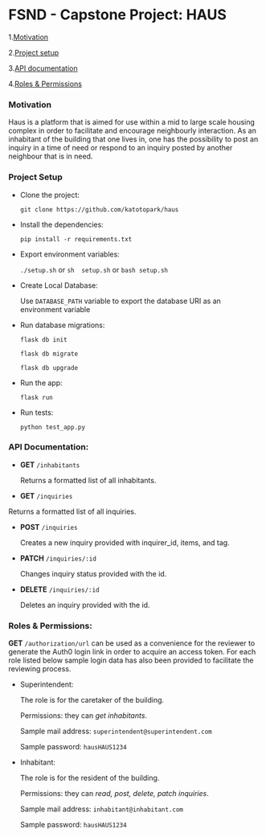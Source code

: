 # FSND - Capstone Project: HAUS

1.[Motivation](#motivation)

2.[Project setup](#project-setup)

3.[API documentation](#api-documentation)

4.[Roles & Permissions](#roles&permissions)

### Motivation

Haus is a platform that is aimed for use within a mid to large scale housing complex in order to facilitate and encourage neighbourly interaction. As an inhabitant of the building that one lives in, one has the possibility to post an inquiry in a time of need or respond to an inquiry posted by another neighbour that is in need. 

### Project Setup

- Clone the project: 

  `git clone https://github.com/katotopark/haus`

- Install the dependencies:

  `pip install -r requirements.txt`

- Export environment variables:

  `./setup.sh` or `sh  setup.sh` or `bash setup.sh`

- Create Local Database:

  Use `DATABASE_PATH` variable to export the database URI as an environment variable

- Run database migrations:

  `flask db init`

  `flask db migrate`

  `flask db upgrade`

- Run the app:
  
  `flask run`

- Run tests:

  `python test_app.py`

### API Documentation:

- **GET** `/inhabitants`

  Returns a formatted list of all inhabitants.

- **GET** `/inquiries`

Returns a formatted list of all inquiries.

- **POST** `/inquiries`

  Creates a new inquiry provided with inquirer_id, items, and tag.

- **PATCH** `/inquiries/:id`

  Changes inquiry status provided with the id. 

- **DELETE** `/inquiries/:id`

  Deletes an inquiry provided with the id.

### Roles & Permissions:

**GET** `/authorization/url` can be used as a convenience for the reviewer to generate the Auth0 login link in order to acquire an access token. For each role listed below sample login data has also been provided to facilitate the reviewing process.

- Superintendent:

  The role is for the caretaker of the building. 
  
  Permissions: they can *get inhabitants*.

  Sample mail address: `superintendent@superintendent.com`

  Sample password: `hausHAUS1234`

- Inhabitant:

  The role is for the resident of the building. 
  
  Permissions: they can *read, post, delete, patch inquiries*.

  Sample mail address: `inhabitant@inhabitant.com`

  Sample password: `hausHAUS1234`